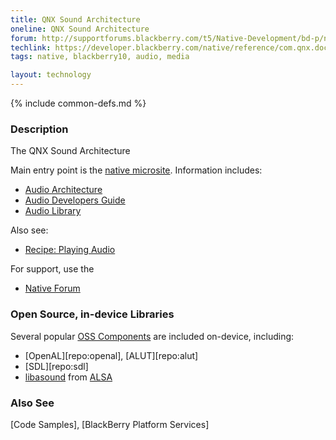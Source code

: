 ```yaml
---
title: QNX Sound Architecture
oneline: QNX Sound Architecture
forum: http://supportforums.blackberry.com/t5/Native-Development/bd-p/native_sdk
techlink: https://developer.blackberry.com/native/reference/com.qnx.doc.neutrino.audio/topic/architecture.html)
tags: native, blackberry10, audio, media

layout: technology
---
```

{% include common-defs.md %}

### Description
The QNX Sound Architecture

Main entry point is the
[native microsite](http://developer.blackberry.com/native).  Information includes:

* [Audio Architecture](https://developer.blackberry.com/native/reference/com.qnx.doc.neutrino.audio/topic/architecture.html)
* [Audio Developers Guide](https://developer.blackberry.com/native/reference/com.qnx.doc.neutrino.audio/topic/about.html)
* [Audio Library](https://developer.blackberry.com/native/reference/com.qnx.doc.neutrino.audio/topic/summary.html)

Also see:

* [Recipe: Playing Audio](https://developer.blackberry.com/native/documentation/recipe_play_audio_1935324_11.html)

For support, use the 

* [Native Forum](http://supportforums.blackberry.com/t5/Native-Development/bd-p/native_sdk)

### Open Source, in-device Libraries

Several popular [OSS Components](https://developer.blackberry.com/native/documentation/oss.html) are included on-device, including:
* [OpenAL][repo:openal], [ALUT][repo:alut]
* [SDL][repo:sdl]
* [libasound](https://developer.blackberry.com/native/reference/com.qnx.doc.neutrino.audio/topic/copyright_3p.html) from [ALSA](http://www.alsa-project.org/main/index.php/Main_Page)

### Also See
[Code Samples], [BlackBerry Platform Services]

